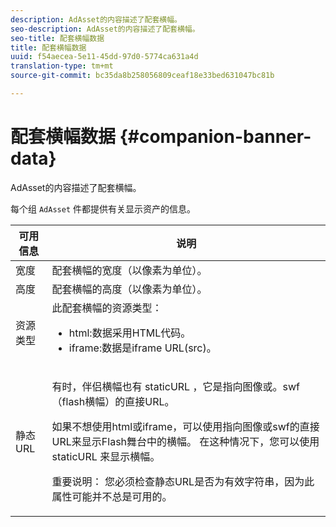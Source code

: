```yaml
---
description: AdAsset的内容描述了配套横幅。
seo-description: AdAsset的内容描述了配套横幅。
seo-title: 配套横幅数据
title: 配套横幅数据
uuid: f54aecea-5e11-45dd-97d0-5774ca631a4d
translation-type: tm+mt
source-git-commit: bc35da8b258056809ceaf18e33bed631047bc81b

---
```



# 配套横幅数据 {#companion-banner-data}

AdAsset的内容描述了配套横幅。

<!--<a id="section_D730B4FD6FD749E9860B6A07FC110552"></a>-->

每个组 `AdAsset` 件都提供有关显示资产的信息。

<table id="table_760C885E2DCA4BE983CC57FDA7BD5B14"> 
 <thead> 
  <tr> 
   <th colname="col1" class="entry"> <b>可用信息 </b></th> 
   <th colname="col2" class="entry"> <b>说明</b> </th> 
  </tr> 
 </thead>
 <tbody> 
  <tr> 
   <td colname="col1"> 宽度 </td> 
   <td colname="col2"> 配套横幅的宽度（以像素为单位）。 </td> 
  </tr> 
  <tr> 
   <td colname="col1"> 高度 </td> 
   <td colname="col2"> 配套横幅的高度（以像素为单位）。 </td> 
  </tr> 
  <tr> 
   <td colname="col1"> 资源类型 </td> 
   <td colname="col2">此配套横幅的资源类型： 
    <ul id="ul_A067787FE49E4B6095BE0AC1D447DBB3"> 
     <li id="li_02B7224C67004095B3F6E50FD21E507E">html:数据采用HTML代码。 </li> 
     <li id="li_5F37E14472424F808C6094F42009E676">iframe:数据是iframe URL(src)。 </li> 
    </ul> </td> 
  </tr> 
  <tr> 
   <td colname="col1"> 静态URL </td> 
   <td colname="col2"> <p>有时，伴侣横幅也有 <span class="codeph"> staticURL</span> ，它是指向图像或。swf <span class="codeph"></span> （flash横幅）的直接URL。 </p> <p>如果不想使用html或iframe，可以使用指向图像或swf的直接URL来显示Flash舞台中的横幅。 在这种情况下，您可以使用 <span class="codeph"> staticURL</span> 来显示横幅。 </p> <p>重要说明： 您必须检查静态URL是否为有效字符串，因为此属性可能并不总是可用的。 </p> </td> 
  </tr> 
 </tbody> 
</table>